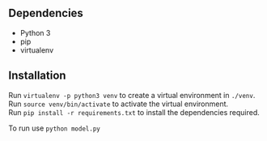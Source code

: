 
## Dependencies

- Python 3
- pip
- virtualenv


## Installation

Run `virtualenv -p python3 venv` to create a virtual environment in `./venv`.  
Run `source venv/bin/activate` to activate the virtual environment.  
Run `pip install -r requirements.txt` to install the dependencies required.  

To run use `python model.py`